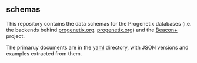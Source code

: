 ## schemas

This repository contains the data schemas for the Progenetix databases (i.e. the backends behind [progenetix.org](http://progenetix.org). [progenetix.org](http://progenetix.org)) and the [Beacon+](http://beacon.progenetix.org.org) project.

The primaruy documents are in the [yaml](./yaml/) directory, with JSON versions and examples extracted from them.
